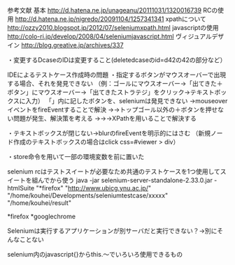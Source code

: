 参考文献
基本 http://d.hatena.ne.jp/unageanu/20111031/1320016739
RCの使用 http://d.hatena.ne.jp/nigredo/20091104/1257341341
xpathについて http://ozzy2010.blogspot.jp/2012/07/seleniumxpath.html
javascriptの使用 http://colo-ri.jp/develop/2008/04/seleniumjavascript.html
ヴィジュアルデザイン http://blog.greative.jp/archives/337

・変更するDcaseのIDは変更すること(deletedcaseのid=d42の42の部分など）

IDEによるテストケース作成時の問題
・指定するボタンがマウスオーバーで出現する場合、それを発見できない
（例：ゴールにマウスオーバー→「出てきた＋ボタン」にマウスオーバー→「出てきたストラテジ」をクリック→テキストボックスに入力）
「」内に記したボタンを、seleniumは発見できない
→mouseoverイベントをfireEventすることで解決
→→トップゴール以外の＋ボタンを押せない問題が発生、解決策を考える
→→→XPathを用いることで解決する

・テキストボックスが閉じない→blurのfireEventを明示的にはさむ
（新規ノード作成のテキストボックスの場合はclick css=#viewer > div）

・store命令を用いて一部の環境変数を前に置いた


selenium rcはテストスイートが必要なため共通のテストケースを1つ使用してスイートを組んでから使う
java -jar selenium-server-standalone-2.33.0.jar  -htmlSuite "*firefox" "http://www.ubicg.ynu.ac.jp/" "/home/kouhei/Developments/seleniumtestcase/xxxxx" "/home/kouhei/result"

*firefox
*googlechrome


Seleniumは実行するアプリケーションが別サーバだと実行できない？→別にそんなことない


selenium内のjavascript{}からthis.～でいろいろ使用できるもの
